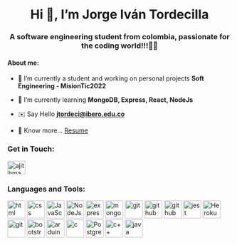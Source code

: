 <h1 align="center">Hi 👋, I’m Jorge Iván Tordecilla</h1>
<h3 align="center">A software engineering student from colombia, passionate for the coding world!!!👨‍💻</h3>

<h4>About me: </h4>

- 📖 I’m currently a student and working on personal projects **Soft Engineering - MisionTic2022**

- 🚀 I’m currently learning **MongoDB, Express, React, NodeJs**

- ✉️ Say Hello **jtordeci@ibero.edu.co**

- 📑 Know more... [Resume](https://drive.google.com/file/d/1Mi2od3SkbWNPG5JEssiQ1N5c7GqZiX0Z/view?usp=sharing)

<h3 align="left">Get in Touch:</h3>
<p align="left">
<a href="https://www.linkedin.com/in/jorge-tordecilla-1b0ba11ba/" target="blank"><img align="center" src="https://raw.githubusercontent.com/rahuldkjain/github-profile-readme-generator/master/src/images/icons/Social/linked-in-alt.svg" alt="ajithmadhan113" height="30" width="40" /></a>
</p>

<h3 align="left">Languages and Tools:</h3>
<p align="left">
<img src="https://cdn.jsdelivr.net/gh/devicons/devicon/icons/html5/html5-original-wordmark.svg" alt="html" width="40" height="40" />
<img src="https://cdn.jsdelivr.net/gh/devicons/devicon/icons/css3/css3-original-wordmark.svg"
alt="css" width="40" height="40" />
<img src="https://cdn.jsdelivr.net/gh/devicons/devicon/icons/javascript/javascript-original.svg" alt="JavaScript" width="40" height="40"  />
<img src="https://cdn.jsdelivr.net/gh/devicons/devicon/icons/nodejs/nodejs-original.svg" alt="NodeJs" width="40" height="40"  />
<img src="https://cdn.jsdelivr.net/gh/devicons/devicon/icons/express/express-original-wordmark.svg" alt="express" width="40" height="40" />
<img src="https://cdn.jsdelivr.net/gh/devicons/devicon/icons/mongodb/mongodb-plain-wordmark.svg" alt="mongoDB" width="40" height="40" />
<img src="https://cdn.jsdelivr.net/gh/devicons/devicon/icons/git/git-plain-wordmark.svg"
alt="git" width="40" height="40" />
<img src="https://cdn.jsdelivr.net/gh/devicons/devicon/icons/github/github-original.svg" alt="github" width="40" height="40"/>
<img src="https://cdn.jsdelivr.net/gh/devicons/devicon/icons/vscode/vscode-original.svg" alt="github" width="40" height="40" />
<img src="https://cdn.jsdelivr.net/gh/devicons/devicon/icons/jest/jest-plain.svg"  alt="jest" width="40" height="40"/>
<img src="https://cdn.jsdelivr.net/gh/devicons/devicon/icons/heroku/heroku-plain-wordmark.svg" alt="Heroku" width="40" height="40" />
<img src="https://cdn.jsdelivr.net/gh/devicons/devicon/icons/handlebars/handlebars-original-wordmark.svg" alt="git" width="40" height="40"/>
<img src="https://cdn.jsdelivr.net/gh/devicons/devicon/icons/bootstrap/bootstrap-plain-wordmark.svg"
alt="bootstrap" width="40" height="40" />
<img src="https://cdn.jsdelivr.net/gh/devicons/devicon/icons/arduino/arduino-original.svg" alt="arduino" width="40" height="40" />
<img src="https://cdn.jsdelivr.net/gh/devicons/devicon/icons/c/c-original.svg" alt="c" width="40" height="40"/>
<img src="https://cdn.jsdelivr.net/gh/devicons/devicon/icons/postgresql/postgresql-plain-wordmark.svg"
alt="PostgreSQL" width="40" height="40" />
<img src="https://cdn.jsdelivr.net/gh/devicons/devicon/icons/cplusplus/cplusplus-original.svg"
alt="c++" width="40" height="40" />
<img src="https://cdn.jsdelivr.net/gh/devicons/devicon/icons/java/java-original-wordmark.svg" alt="java" width="40" height="40"  />
